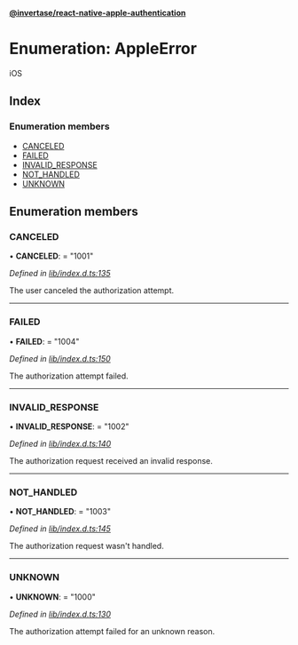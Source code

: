 **[@invertase/react-native-apple-authentication](../README.md)**

# Enumeration: AppleError

iOS

## Index

### Enumeration members

* [CANCELED](_lib_index_d_.appleerror.md#canceled)
* [FAILED](_lib_index_d_.appleerror.md#failed)
* [INVALID\_RESPONSE](_lib_index_d_.appleerror.md#invalid_response)
* [NOT\_HANDLED](_lib_index_d_.appleerror.md#not_handled)
* [UNKNOWN](_lib_index_d_.appleerror.md#unknown)

## Enumeration members

### CANCELED

•  **CANCELED**:  = "1001"

*Defined in [lib/index.d.ts:135](https://github.com/invertase/react-native-apple-authentication/blob/91271b4/lib/index.d.ts#L135)*

The user canceled the authorization attempt.

___

### FAILED

•  **FAILED**:  = "1004"

*Defined in [lib/index.d.ts:150](https://github.com/invertase/react-native-apple-authentication/blob/91271b4/lib/index.d.ts#L150)*

The authorization attempt failed.

___

### INVALID\_RESPONSE

•  **INVALID\_RESPONSE**:  = "1002"

*Defined in [lib/index.d.ts:140](https://github.com/invertase/react-native-apple-authentication/blob/91271b4/lib/index.d.ts#L140)*

The authorization request received an invalid response.

___

### NOT\_HANDLED

•  **NOT\_HANDLED**:  = "1003"

*Defined in [lib/index.d.ts:145](https://github.com/invertase/react-native-apple-authentication/blob/91271b4/lib/index.d.ts#L145)*

The authorization request wasn't handled.

___

### UNKNOWN

•  **UNKNOWN**:  = "1000"

*Defined in [lib/index.d.ts:130](https://github.com/invertase/react-native-apple-authentication/blob/91271b4/lib/index.d.ts#L130)*

The authorization attempt failed for an unknown reason.
